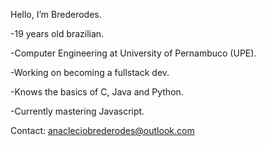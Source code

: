 Hello, I’m Brederodes.

-19 years old brazilian.

-Computer Engineering at University of Pernambuco (UPE).

-Working on becoming a fullstack dev.

-Knows the basics of C, Java and Python.

-Currently mastering Javascript.

Contact: anacleciobrederodes@outlook.com
